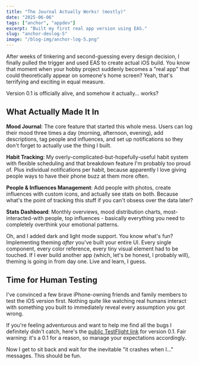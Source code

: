 ```yaml
---
title: "The Journal Actually Works! (mostly)"
date: "2025-06-06"
tags: ["anchor", "appdev"]
excerpt: "Built my first real app version using EAS."
slug: "anchor-devlog-5"
image: "/blog-img/anchor-log-5.png"
---
```


After weeks of tinkering and second-guessing every design decision, I finally pulled the trigger and used EAS to create actual iOS build. You know that moment when your hobby project suddenly becomes a "real app" that could theoretically appear on someone's home screen? Yeah, that's terrifying and exciting in equal measure.

Version 0.1 is officially alive, and somehow it actually... works?

## What Actually Made It In

**Mood Journal**: The core feature that started this whole mess. Users can log their mood three times a day (morning, afternoon, evening), add descriptions, tag people and influences, and set up notifications so they don't forget to actually use the thing I built.

**Habit Tracking**: My overly-complicated-but-hopefully-useful habit system with flexible scheduling and that breakdown feature I'm probably too proud of. Plus individual notifications per habit, because apparently I love giving people ways to have their phone buzz at them more often.

**People & Influences Management**: Add people with photos, create influences with custom icons, and actually see stats on both. Because what's the point of tracking this stuff if you can't obsess over the data later?

**Stats Dashboard**: Monthly overviews, mood distribution charts, most-interacted-with people, top influences - basically everything you need to completely overthink your emotional patterns.

Oh, and I added dark and light mode support. You know what's fun? Implementing theming *after* you've built your entire UI. Every single component, every color reference, every tiny visual element had to be touched. If I ever build another app (which, let's be honest, I probably will), theming is going in from day one. Live and learn, I guess.

## Time for Human Testing

I've convinced a few brave iPhone-owning friends and family members to test the iOS version first. Nothing quite like watching real humans interact with something you built to immediately reveal every assumption you got wrong.

If you're feeling adventurous and want to help me find all the bugs I definitely didn't catch, here's the [public TestFlight link](https://testflight.apple.com/join/MRfgJrhQ) for version 0.1. Fair warning: it's a 0.1 for a reason, so manage your expectations accordingly.

Now I get to sit back and wait for the inevitable "it crashes when I..." messages. This should be fun.